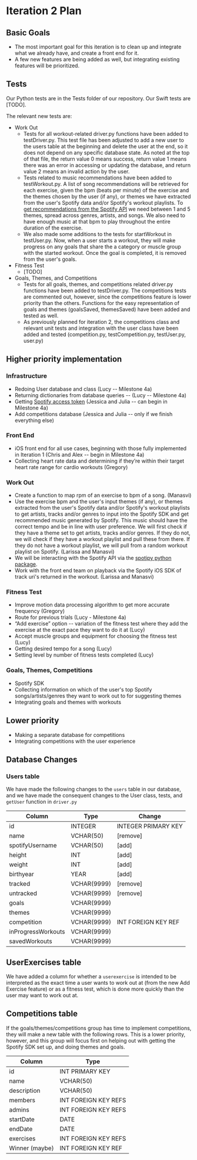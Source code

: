 Iteration 2 Plan
================

Basic Goals
-----------

*   The most important goal for this iteration is to clean up and integrate what we already have, and create a front end for it.
*   A few new features are being added as well, but integrating existing features will be prioritized.


Tests
-----

Our Python tests are in the Tests folder of our repository. Our Swift tests are [TODO].

The relevant new tests are:

* Work Out
	* Tests for all workout-related driver.py functions have been added to testDriver.py. This test file
	has been adjusted to add a new user to the users table at the beginning and delete the user at the
	end, so it does not depend on any specific database state. As noted at the top of that file, the return
	value 0 means success, return value 1 means there was an error in accessing or updating the database,
	and return value 2 means an invalid action by the user.
	* Tests related to music recommendations have been added to testWorkout.py. A list of song recommendations
	will be retrieved for each exercise, given the bpm (beats per minute) of the exercise and the themes chosen
	by the user (if any), or themes we have extracted from the user's Spotify data and/or Spotify's workout playlists.
	To [get recommendations from the Spotify API](https://developer.spotify.com/web-api/get-recommendations/) we need
	between 1 and 5 themes, spread across genres, artists, and songs. We also need to have enough music at that bpm to play
	throughout the entire duration of the exercise.
	* We also made some additions to the tests for startWorkout in testUser.py. Now, when a user starts a workout,
	they will make progress on any goals that share the a category or muscle group with the started workout.
	Once the goal is completed, it is removed from the user's goals. 
* Fitness Test
	* [TODO]
* Goals, Themes, and Competitions
	* Tests for all goals, themes, and competitions related driver.py functions have been added to testDriver.py. The 	  competitions tests are commented out, however, since the competitions feature is lower priority than the others. 		Functions for the easy representation of goals and themes (goalsSaved, themesSaved) have been added and tested as 	  well.
	* As previously planned for iteration 2, the competitions class and relevant unit tests and integration with the user 	      class have been added and tested (competition.py, testCompetition.py, testUser.py, user.py)


Higher priority implementation
------------------------------

### Infrastructure

*   Redoing User database and class (Lucy -- Milestone 4a)
*   Returning dictionaries from database queries -- (Lucy -- Milestone 4a)
*   Getting [Spotify access token](https://www.google.com/url?q=https://developer.spotify.com/web-api/authorization-guide/&sa=D&ust=1519334535014000&usg=AFQjCNGqFfJiDSSWEdY0BWoMqHAZHrztxQ) (Jessica and Julia -- can begin in Milestone 4a)
*   Add competitions database (Jessica and Julia -- only if we finish everything else)

### Front End

*   iOS front end for all use cases, beginning with those fully implemented in Iteration 1 (Chris and Alex -- begin in Milestone 4a)
*   Collecting heart rate data and determining if they’re within their target heart rate range for cardio workouts (Gregory)


### Work Out
* Create a function to map rpm of an exercise to bpm of a song. (Manasvi)
* Use the exercise bpm and the user's input themes (if any), or themes extracted from the user's Spotify data
 and/or Spotify's workout playlists to get artists, tracks and/or genres to input into the Spotify SDK and get recommended music generated by Spotify. This music should have the correct tempo and be in line with user preference.  We will first check if they have a theme set to get artists, tracks and/or genres. If they do not, we will check if they have a workout playlist and pull these from there. If they do not have a workout playlist, we will pull from a random workout playlist on Spotify. (Larissa and Manasvi)
* We will be interacting with the Spotify API via the [spotipy python package](https://github.com/plamere/spotipy).
* Work with the front end team on playback via the Spotify iOS SDK of track uri's returned in the workout. (Larissa and Manasvi)

### Fitness Test

*   Improve motion data processing algorithm to get more accurate frequency (Gregory)
*   Route for previous trials (Lucy - Milestone 4a)
*   “Add exercise” option -- variation of the fitness test where they add the exercise at the exact pace they want to do it at (Lucy)
*   Accept muscle groups and equipment for choosing the fitness test (Lucy)
*   Getting desired tempo for a song (Lucy)
*   Setting level by number of fitness tests completed (Lucy)

### Goals, Themes, Competitions

*   Spotify SDK
*   Collecting information on which of the user's top Spotify songs/artists/genres they want to work out to for suggesting themes
*   Integrating goals and themes with workouts

Lower priority
--------------

*   Making a separate database for competitions
*   Integrating competitions with the user experience

Database Changes
----------------

### Users table

We have made the following changes to the `users` table in our database, and we have made the consequent changes to the User class, tests, and `getUser` function in `driver.py`

| Column             | Type        | Change              |
| ------------------ |------------ | --------------------|
| id                 | INTEGER     | INTEGER PRIMARY KEY |
| name               | VCHAR(50)   | \[remove\]          |
| spotifyUsername    | VCHAR(50)   | \[add\]             |
| height             | INT         | \[add\]             |
| weight             | INT         | \[add\]             |
| birthyear          | YEAR        | \[add\]             |
| tracked            | VCHAR(9999) | \[remove\]          |
| untracked          | VCHAR(9999) | \[remove\]          |
| goals              | VCHAR(9999) |                     |
| themes             | VCHAR(9999) |                     |
| competition        | VCHAR(9999) | INT FOREIGN KEY REF |
| inProgressWorkouts | VCHAR(9999) |                     |
| savedWorkouts      | VCHAR(9999) |                     |

UserExercises table
-------------------

We have added a column for whether a `userexercise` is intended to be interpreted as the exact time a user wants to work out at (from the new Add Exercise feature) or as a fitness test, which is done more quickly than the user may want to work out at.

Competitions table
------------------

If the goals/themes/competitions group has time to implement competitions, they will make a new table with the following rows. This is a lower priority, however, and this group will focus first on helping out with getting the Spotify SDK set up, and doing themes and goals.

| Column              | Type                 |
| ------------------- | -------------------- |
| id                  | INT PRIMARY KEY      |
| name                | VCHAR(50)            |
| description         | VCHAR(50)            |
| members             | INT FOREIGN KEY REFS |
| admins              | INT FOREIGN KEY REFS |
| startDate           | DATE                 |
| endDate             | DATE                 |
| exercises           | INT FOREIGN KEY REFS |
| Winner (maybe)      | INT FOREIGN KEY REF  |
